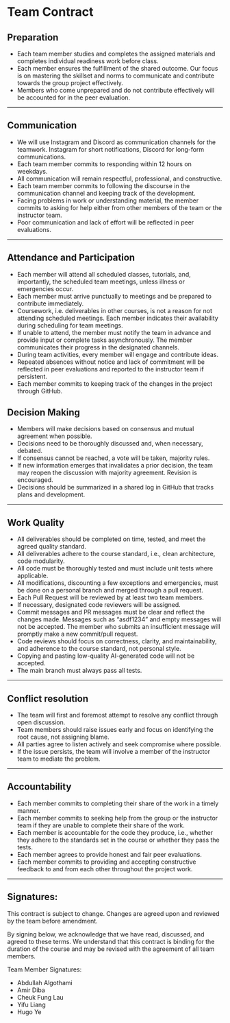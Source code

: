 # Team Contract

## Preparation
* Each team member studies and completes the assigned materials and completes individual readiness work before class.
* Each member ensures the fulfillment of the shared outcome. Our focus is on mastering the skillset and norms to communicate and contribute towards the group project effectively.
* Members who come unprepared and do not contribute effectively will be accounted for in the peer evaluation.

---

## Communication
* We will use Instagram and Discord as communication channels for the teamwork. Instagram for short notifications, Discord for long-form communications.
* Each team member commits to responding within 12 hours on weekdays.
* All communication will remain respectful, professional, and constructive.
* Each team member commits to following the discourse in the communication channel and keeping track of the development.
* Facing problems in work or understanding material, the member commits to asking for help either from other members of the team or the instructor team.
* Poor communication and lack of effort will be reflected in peer evaluations.

---

## Attendance and Participation
* Each member will attend all scheduled classes, tutorials, and, importantly, the scheduled team meetings, unless illness or emergencies occur.
* Each member must arrive punctually to meetings and be prepared to contribute immediately.
* Coursework, i.e. deliverables in other courses, is not a reason for not attending scheduled meetings. Each member indicates their availability during scheduling for team meetings.
* If unable to attend, the member must notify the team in advance and provide input or complete tasks asynchronously. The member communicates their progress in the designated channels.
* During team activities, every member will engage and contribute ideas.
* Repeated absences without notice and lack of commitment will be reflected in peer evaluations and reported to the instructor team if persistent.
* Each member commits to keeping track of the changes in the project through GitHub.

## Decision Making
* Members will make decisions based on consensus and mutual agreement when possible.
* Decisions need to be thoroughly discussed and, when necessary, debated.
* If consensus cannot be reached, a vote will be taken, majority rules.
* If new information emerges that invalidates a prior decision, the team may reopen the discussion with majority agreement. Revision is encouraged.
* Decisions should be summarized in a shared log in GitHub that tracks plans and development.

--- 

## Work Quality
* All deliverables should be completed on time, tested, and meet the agreed quality standard.
* All deliverables adhere to the course standard, i.e., clean architecture, code modularity.
* All code must be thoroughly tested and must include unit tests where applicable.
* All modifications, discounting a few exceptions and emergencies, must be done on a personal branch and merged through a pull request.
* Each Pull Request will be reviewed by at least two team members.
* If necessary, designated code reviewers will be assigned.
* Commit messages and PR messages must be clear and reflect the changes made. Messages such as “asdf1234” and empty messages will not be accepted. The member who submits an insufficient message will promptly make a new commit/pull request.
* Code reviews should focus on correctness, clarity, and maintainability, and adherence to the course standard, not personal style.
* Copying and pasting low-quality AI-generated code will not be accepted.
* The main branch must always pass all tests.

---

## Conflict resolution
* The team will first and foremost attempt to resolve any conflict through open discussion.
* Team members should raise issues early and focus on identifying the root cause, not assigning blame.
* All parties agree to listen actively and seek compromise where possible.
* If the issue persists, the team will involve a member of the instructor team to mediate the problem.

---

## Accountability
* Each member commits to completing their share of the work in a timely manner.
* Each member commits to seeking help from the group or the instructor team if they are unable to complete their share of the work.
* Each member is accountable for the code they produce, i.e., whether they adhere to the standards set in the course or whether they pass the tests.
* Each member agrees to provide honest and fair peer evaluations.
* Each member commits to providing and accepting constructive feedback to and from each other throughout the project work.

---

## Signatures:

This contract is subject to change. Changes are agreed upon and reviewed by the team before amendment.

By signing below, we acknowledge that we have read, discussed, and agreed to these terms. We understand that this contract is binding for the duration of the course and may be revised with the agreement of all team members.

Team Member Signatures:
* Abdullah Algothami
* Amir Diba
* Cheuk Fung Lau
* Yifu Liang
* Hugo Ye
